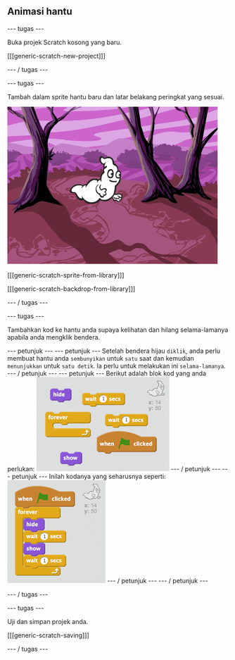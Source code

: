 ## Animasi hantu

\--- tugas \---

Buka projek Scratch kosong yang baru.

[[[generic-scratch-new-project]]]

\--- / tugas \---

\--- tugas \---

Tambah dalam sprite hantu baru dan latar belakang peringkat yang sesuai.

![tangkapan skrin](images/ghost-ghost.png)

[[[generic-scratch-sprite-from-library]]]

[[[generic-scratch-backdrop-from-library]]]

\--- / tugas \---

\--- tugas \---

Tambahkan kod ke hantu anda supaya kelihatan dan hilang selama-lamanya apabila anda mengklik bendera.

\--- petunjuk \--- \--- petunjuk \--- Setelah bendera hijau `diklik`, anda perlu membuat hantu anda `sembunyikan` untuk `satu` saat dan kemudian `menunjukkan` untuk `satu detik`. Ia perlu untuk melakukan ini `selama-lamanya`. \--- / petunjuk \--- \--- petunjuk \--- Berikut adalah blok kod yang anda perlukan: ![screenshot](images/ghost-appear-blocks.png) \--- / petunjuk \--- \--- petunjuk \--- Inilah kodanya yang seharusnya seperti: ![screenshot](images/ghost-appear-code.png) \--- / petunjuk \--- \--- / petunjuk \---

\--- / tugas \---

\--- tugas \---

Uji dan simpan projek anda.

[[[generic-scratch-saving]]]

\--- / tugas \---